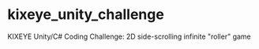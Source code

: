 # kixeye_unity_challenge
KIXEYE Unity/C# Coding Challenge: 2D side-scrolling infinite "roller" game
